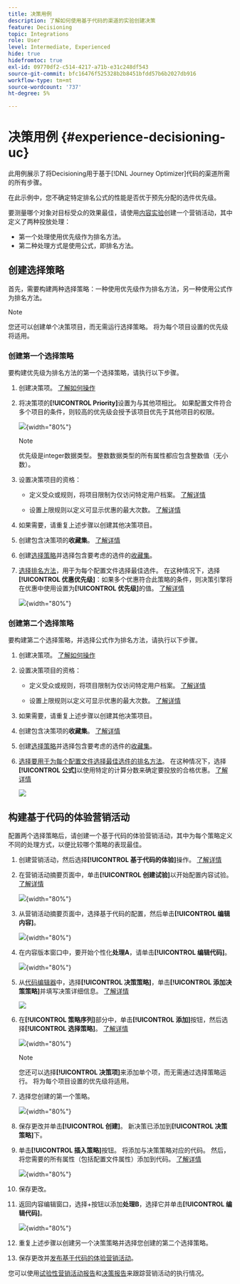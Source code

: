 ```yaml
---
title: 决策用例
description: 了解如何使用基于代码的渠道的实验创建决策
feature: Decisioning
topic: Integrations
role: User
level: Intermediate, Experienced
hide: true
hidefromtoc: true
exl-id: 09770df2-c514-4217-a71b-e31c248df543
source-git-commit: bfc16476f525328b2b8451bfdd57b6b2027db916
workflow-type: tm+mt
source-wordcount: '737'
ht-degree: 5%

---
```


# 决策用例 {#experience-decisioning-uc}

此用例展示了将Decisioning用于基于[!DNL Journey Optimizer]代码的渠道所需的所有步骤。

在此示例中，您不确定特定排名公式的性能是否优于预先分配的选件优先级。

要测量哪个对象对目标受众的效果最佳，请使用[内容实验](../content-management/content-experiment.md)创建一个营销活动，其中定义了两种投放处理：

* 第一个处理使用优先级作为排名方法。
* 第二种处理方式是使用公式，即排名方法。

## 创建选择策略

首先，需要构建两种选择策略：一种使用优先级作为排名方法，另一种使用公式作为排名方法。

>[!NOTE]
>
>您还可以创建单个决策项目，而无需运行选择策略。 将为每个项目设置的优先级将适用。

### 创建第一个选择策略

要构建优先级为排名方法的第一个选择策略，请执行以下步骤。

1. 创建决策项。 [了解如何操作](items.md)

1. 将决策项的&#x200B;**[!UICONTROL Priority]**&#x200B;设置为与其他项相比。 如果配置文件符合多个项目的条件，则较高的优先级会授予该项目优先于其他项目的权限。

   ![](assets/exd-uc-item-priority.png){width="80%"}

   >[!NOTE]
   >
   >优先级是integer数据类型。 整数数据类型的所有属性都应包含整数值（无小数）。

1. 设置决策项目的资格：

   * 定义受众或规则，将项目限制为仅访问特定用户档案。 [了解详情](items.md#eligibility)

   * 设置上限规则以定义可显示优惠的最大次数。 [了解详情](items.md#capping)

1. 如果需要，请重复上述步骤以创建其他决策项目。

1. 创建包含决策项的&#x200B;**收藏集**。 [了解详情](collections.md)

1. 创建[选择策略](selection-strategies.md#create-selection-strategy)并选择包含要考虑的选件的[收藏集](collections.md)。

1. [选择排名方法](#select-ranking-method)，用于为每个配置文件选择最佳选件。 在这种情况下，选择&#x200B;**[!UICONTROL 优惠优先级]**：如果多个优惠符合此策略的条件，则决策引擎将在优惠中使用设置为&#x200B;**[!UICONTROL 优先级]**&#x200B;的值。 [了解详情](selection-strategies.md#offer-priority)

   ![](assets/exd-uc-strategy-priority.png){width="80%"}

### 创建第二个选择策略

要构建第二个选择策略，并选择公式作为排名方法，请执行以下步骤。

1. 创建决策项。 [了解如何操作](items.md)

   <!--Do you need to set the same **[!UICONTROL Priority]** as for the first decision item, or it won't be considered at all?-->

1. 设置决策项目的资格：

   * 定义受众或规则，将项目限制为仅访问特定用户档案。 [了解详情](items.md#eligibility)

   * 设置上限规则以定义可显示优惠的最大次数。 [了解详情](items.md#capping)

1. 如果需要，请重复上述步骤以创建其他决策项目。

1. 创建包含决策项的&#x200B;**收藏集**。 [了解详情](collections.md)

1. 创建[选择策略](selection-strategies.md#create-selection-strategy)并选择包含要考虑的选件的[收藏集](collections.md)。

1. [选择要用于为每个配置文件选择最佳选件的排名方法](#select-ranking-method)。 在这种情况下，选择&#x200B;**[!UICONTROL 公式]**&#x200B;以使用特定的计算分数来确定要投放的合格优惠。 [了解详情](selection-strategies.md#ranking-formula)

   ![](assets/exd-uc-strategy-formula.png)

## 构建基于代码的体验营销活动

<!--To present the best dynamic offer and experience to your visitors on your website or mobile app, add a decision policy to a code-based campaign.

Define two delivery treatments each containing a different decision policy.-->

配置两个选择策略后，请创建一个基于代码的体验营销活动，其中为每个策略定义不同的处理方式，以便比较哪个策略的表现最佳。

1. 创建营销活动，然后选择&#x200B;**[!UICONTROL 基于代码的体验]**&#x200B;操作。 [了解详情](../code-based/create-code-based.md)

1. 在营销活动摘要页面中，单击&#x200B;**[!UICONTROL 创建试验]**&#x200B;以开始配置内容试验。 [了解详情](../content-management/content-experiment.md)

   ![](assets/exd-uc-create-experiment.png){width="80%"}

1. 从营销活动摘要页面中，选择基于代码的配置，然后单击&#x200B;**[!UICONTROL 编辑内容]**。

   ![](assets/exd-uc-edit-cbe-content.png){width="80%"}

1. 在内容版本窗口中，要开始个性化&#x200B;**处理A**，请单击&#x200B;**[!UICONTROL 编辑代码]**。

   ![](assets/exd-uc-experiment-treatment-a.png){width="80%"}

1. 从[代码编辑器](../code-based/create-code-based.md#edit-code)中，选择&#x200B;**[!UICONTROL 决策策略]**，单击&#x200B;**[!UICONTROL 添加决策策略]**&#x200B;并填写决策详细信息。 [了解详情](create-decision.md#add)

   ![](assets/decision-code-based-create.png)

1. 在&#x200B;**[!UICONTROL 策略序列]**&#x200B;部分中，单击&#x200B;**[!UICONTROL 添加]**&#x200B;按钮，然后选择&#x200B;**[!UICONTROL 选择策略]**。 [了解详情](create-decision.md#select)

   ![](assets/decision-code-based-strategy-sequence.png){width="80%"}

   >[!NOTE]
   >
   >您还可以选择&#x200B;**[!UICONTROL 决策项]**&#x200B;来添加单个项，而无需通过选择策略运行。 将为每个项目设置的优先级将适用。

1. 选择您创建的第一个策略。

   ![](assets/exd-uc-experiment-strategy-priority.png){width="80%"}

1. 保存更改并单击&#x200B;**[!UICONTROL 创建]**。 新决策已添加到&#x200B;**[!UICONTROL 决策策略]**&#x200B;下。

1. 单击&#x200B;**[!UICONTROL 插入策略]**&#x200B;按钮。 将添加与决策策略对应的代码。 然后，将您需要的所有属性（包括配置文件属性）添加到代码。 [了解详情](create-decision.md#use-decision-policy)

   ![](assets/exd-uc-experiment-insert-policy.png){width="80%"}

1. 保存更改。

1. 返回内容编辑窗口，选择+按钮以添加&#x200B;**处理B**，选择它并单击&#x200B;**[!UICONTROL 编辑代码]**。

   ![](assets/exd-uc-experiment-treatment-b.png){width="80%"}

1. 重复上述步骤以创建另一个决策策略并选择您创建的第二个选择策略。<!--Do you need to create exactly the same content to compare only the ranking method?-->

1. 保存更改并[发布基于代码的体验营销活动](../code-based/publish-code-based.md)。

您可以使用[试验性营销活动报告](../reports/campaign-global-report-cja-experimentation.md)和[决策报告](cja-reporting.md)来跟踪营销活动的执行情况。<!--TBC how to check which treatment performs best-->